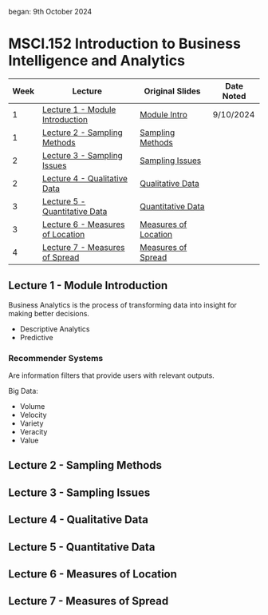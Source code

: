began: 9th October 2024

# MSCI.152 Introduction to Business Intelligence and Analytics

| Week | Lecture                                                               | Original Slides                                                   | Date Noted |
| ---- | --------------------------------------------------------------------- | ----------------------------------------------------------------- | ---------- |
| 1    | [Lecture 1 - Module Introduction](#lecture-1---module-introduction)   | [Module Intro](/MSCI.152.slides/a.introduction.pdf)               | 9/10/2024  |
| 1    | [Lecture 2 - Sampling Methods](#lecture-2---sampling-methods)         | [Sampling Methods](/MSCI.152.slides/b.samplingMethods.pdf)        |            |
| 2    | [Lecture 3 - Sampling Issues](#lecture-3---sampling-issues)           | [Sampling Issues](/MSCI.152.slides/c.samplingIssues.pdf)          |            |
| 2    | [Lecture 4 - Qualitative Data](#lecture-4---qualitative-data)         | [Qualitative Data](/MSCI.152.slides/d.qualitativeData.pdf)        |            |
| 3    | [Lecture 5 - Quantitative Data](#lecture-5---quantitative-data)       | [Quantitative Data](/MSCI.152.slides/e.quantitativeData.pdf)      |            |
| 3    | [Lecture 6 - Measures of Location](#lecture-6---measures-of-location) | [Measures of Location](/MSCI.152.slides/f.measuresOfLocation.pdf) |            |
| 4    | [Lecture 7 - Measures of Spread](#lecture-7---measures-of-spread)     | [Measures of Spread](/MSCI.152.slides/g.measuresOfSpread.pdf)     |            |

## Lecture 1 - Module Introduction

Business Analytics is the process of transforming data into insight for making better decisions.

- Descriptive Analytics
- Predictive

### Recommender Systems

Are information filters that provide users with relevant outputs.

Big Data:

- Volume
- Velocity
- Variety
- Veracity
- Value

## Lecture 2 - Sampling Methods

## Lecture 3 - Sampling Issues

## Lecture 4 - Qualitative Data

## Lecture 5 - Quantitative Data

## Lecture 6 - Measures of Location

## Lecture 7 - Measures of Spread
